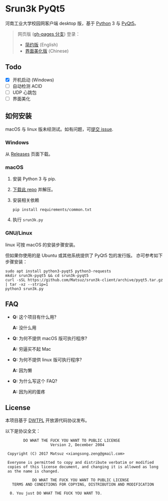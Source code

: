 # Srun3k PyQt5

河南工业大学校园网客户端 desktop 版，基于 [Python][1] 3 与 [PyQt5][2]。

> 网页版 ([gh-pages 分支][5]) 登录：
> + [简约版][6] (English)
> + [界面美化版][7] (Chinese)

[1]: https://www.python.org/
[2]: https://www.riverbankcomputing.com/software/pyqt/download5
[5]: https://github.com/Matsuz/srun3k-client/tree/gh-pages
[6]: http://matsuz.github.io/srun3k-client/
[7]: http://matsuz.github.io/srun3k-client/index_zh.html

## Todo

+ [x] 开机启动 (Windows)
+ [ ] 自动检测 ACID
+ [ ] UDP 心跳包
+ [ ] 界面美化

## 如何安装

macOS 与 linux 版未经测试。如有问题，可[提交 issue][3].

[3]: https://github.com/Matsuz/srun3k-client/issues/new

### Windows

从 [Releases](https://github.com/Matsuz/srun3k-client/releases/latest) 页面下载。

### macOS

1. 安装 Python 3 与 pip.

2. [下载此 repo](https://github.com/Matsuz/srun3k-client/archive/pyqt5.tar.gz) 并解压。

3. 安装相关依赖

   `pip install requirements/common.txt`

4. 执行 `srun3k.py`

### GNU/Linux

linux 可按 macOS 的安装步骤安装。

但如果你使用的是 Ubuntu 或其他系统提供了 PyQt5 包的发行版。
亦可参考如下步骤安装：

~~~
sudo apt install python3-pyqt5 python3-requests
mkdir srun3k-pyqt5 && cd srun3k-pyqt5
curl -sSL https://github.com/Matsuz/srun3k-client/archive/pyqt5.tar.gz | tar -xz --strip=1
python3 srun3k.py
~~~

## FAQ

+ **Q:** 这个项目有什么用?

  **A:** 没什么用

+ **Q:** 为何不提供 macOS 版可执行程序?

  **A:** 穷逼买不起 Mac

+ **Q:** 为何不提供 linux 版可执行程序?

  **A:** 因为懒

+ **Q:** 为什么写这个 FAQ?

  **A:** 因为闲的蛋疼

## License

本项目基于 [DWTPL][4] 开放源代码协议发布。

[4]: http://www.wtfpl.net/about/

以下是协议全文：

~~~
        DO WHAT THE FUCK YOU WANT TO PUBLIC LICENSE 
                    Version 2, December 2004 

 Copyright (C) 2017 Matsuz <xiangsong.zeng@gmail.com> 

 Everyone is permitted to copy and distribute verbatim or modified 
 copies of this license document, and changing it is allowed as long 
 as the name is changed. 

            DO WHAT THE FUCK YOU WANT TO PUBLIC LICENSE 
   TERMS AND CONDITIONS FOR COPYING, DISTRIBUTION AND MODIFICATION 

  0. You just DO WHAT THE FUCK YOU WANT TO.
~~~
